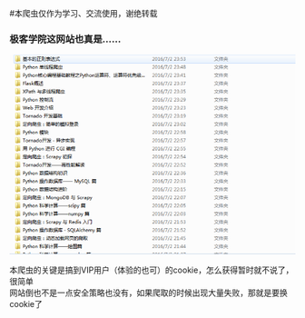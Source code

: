 #本爬虫仅作为学习、交流使用，谢绝转载

### 极客学院这网站也真是……

![极客学院](https://github.com/forthesnow/Photo/blob/master/geeks.png)

本爬虫的关键是搞到VIP用户（体验的也可）的cookie，怎么获得暂时就不说了，很简单  
网站倒也不是一点安全策略也没有，如果爬取的时候出现大量失败，那就是要换cookie了
